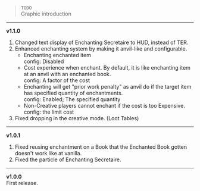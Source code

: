 > `TODO`  
> Graphic introduction
---
**v1.1.0**
1. Changed text display of Enchanting Secretaire to HUD, instead of TER.
2. Enhanced enchanting system by making it anvil-like and configurable.
    - Enchanting enchanted item  
    config: Disabled
    - Cost experience when enchant. By default, it is like enchanting item at an anvil with an enchanted book.  
    config: A factor of the cost
    - Enchanting will get "prior work penalty" as anvil do if the target item has specified quantity of enchantments.  
    config: Enabled; The specified quantity
    - Non-Creative players cannot enchant if the cost is too Expensive.  
    config: the limit cost
3. Fixed dropping in the creative mode. (Loot Tables)
---

**v1.0.1**
1. Fixed reusing enchantment on a Book that the Enchanted Book gotten doesn't work like at vanilla.
2. Fixed the particle of Enchanting Secretaire.

---

**v1.0.0**  
First release.  